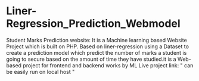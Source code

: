 # Liner-Regression_Prediction_Webmodel
Student Marks Prediction website: It is a Machine learning based Website Project which is built on PHP. Based on liner-regression using a Dataset to create a prediction model which predict the number of marks a student is going to secure based on the amount of time they have studied.it is a Web-based project for frontend and backend works by ML
Live project link: " can be easily run on local host "
